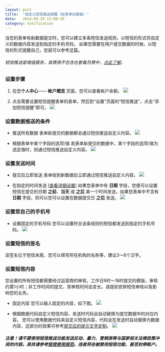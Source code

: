 ```yaml
---
layout: post
title:  "自定义短信推送提醒（给表单创建者）"
date:   2014-09-29 12:00:10
category: notification
---
```


当您的表单有新数据提交时，您可以建立多条短信发送规则，以短信的形式将自定义的数据内容发送到指定的手机号码。
如果您需要在用户提交数据的时候，以短信的形式提醒自己，您就可以参考这篇。

###### 短信推送是增值服务，其费用不包含在套餐月费中，[点此了解](http://help.jinshuju.net/articles/plan-price.html)。

### 设置步骤

1. 在您**个人中心**—— **帐户概览** 页面，您可以查看帐户余额。
	![](/images/sms-push-index.png)

2. 点击需要设置短信提醒表单的表单，然后到“设置”页面的“短信推送”，点击“添加短信提醒”即可。
	![](/images/sms-push-setting.png)

<h3 id="sms-push-condition">设置数据推送的条件</h3>

* 推送所有数据
	表单新提交的数据都会通过短信推送自定义内容。
	![](/images/sms-push-condition-1.png)

* 根据表单中某个字段的选项/值
	若表单新提交的数据中，某个字段的选项/值为选定值时，则通过短信推送自定义内容。
	![](/images/sms-push-condition-2.png)

### 设置发送时间

* 提交后立即发送
	表单收到新数据后立即通过短信推送自定义内容。
	![](/images/sms-push-when-1.png)

* 在指定的时间发送 [[查看详细设置](scheduler.html)]
	如果您表单中有 **日期** 字段，您便可以设置短信在提交的日期 **之前**、**当天** 或 **之后** 某一个时间发送，如果您表单中不含有 **日期** 字段，则可以您可以设置在数据提交日 **之后** 发送。
	![](/images/sms-push-when-2.png)

### 设置您自己的手机号

* 设置固定的手机号码
	您可以设置符合该条规则的短信都发送到指定的手机号码。
	![](/images/sms-push-who-1.png)

### 设置短信的签名

该签名位于短信末尾，您可以填写所在机构的名称等，建议3～8个汉字。

### 设置短信内容
您设置的所有短信都需要经过运营商的审核，工作日9时～18时提交的模版，审核约需1小时；非工作时间的提交，其审核时间会变长。请提前安排短信审核以免影响您的业务。

* 固定内容
	您可以输入固定的内容，如下图。
	![](/images/sms-push-what-1.png)

* 根据数据代码自定义短信内容，发送时代码会自动替换为提交数据中的对应内容。
	您可以使用数据代码来自定义短信内容，代码会在发送时自动替换为数据内容，这部分的效果可参考[提交后的提示文字定制](customize-texts.html#text-after)。
	![](/images/sms-push-what-2.png)

##### 注意！请不要使用短信推送功能发送反动、暴力、营销类等与国家相关法律政策冲突的内容。具体请参考[短信使用规范](sms-policy.html)。违者将会被禁用短信功能，甚至封停账户。
